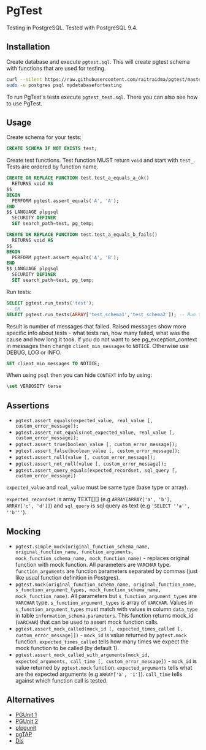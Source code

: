 # PgTest
Testing in PostgreSQL. Tested with PostgreSQL 9.4.

## Installation
Create database and execute `pgtest.sql`. This will create pgtest schema with functions that are used for testing.

```bash
curl --silent https://raw.githubusercontent.com/raitraidma/pgtest/master/pgtest.sql |\
sudo -u postgres psql mydatabasefortesting
```

To run PgTest's tests execute `pgtest_test.sql`. There you can also see how to use PgTest.

## Usage
Create schema for your tests:
```sql
CREATE SCHEMA IF NOT EXISTS test;
```

Create test functions. Test function MUST return `void` and start with `test_`. Tests are ordered by function name.
```sql
CREATE OR REPLACE FUNCTION test.test_a_equals_a_ok()
  RETURNS void AS
$$
BEGIN
  PERFORM pgtest.assert_equals('A', 'A');
END
$$ LANGUAGE plpgsql
  SECURITY DEFINER
  SET search_path=test, pg_temp;
```
```sql
CREATE OR REPLACE FUNCTION test.test_a_equals_b_fails()
  RETURNS void AS
$$
BEGIN
  PERFORM pgtest.assert_equals('A', 'B');
END
$$ LANGUAGE plpgsql
  SECURITY DEFINER
  SET search_path=test, pg_temp;
```

Run tests:
```sql
SELECT pgtest.run_tests('test');
-- OR
SELECT pgtest.run_tests(ARRAY['test_schema1','test_schema2']); -- Run tests from multiple schemas.
```

Result is number of messages that failed. Raised messages show more specific info about tests - what tests ran, how many failed, what was the cause and how long it took.
If you do not want to see pg_exception_context in messages then change `client_min_messages` to `NOTICE`. Otherwise use DEBUG, LOG or INFO.
```sql
SET client_min_messages TO NOTICE;
```

When using `psql` then you can hide `CONTEXT` info by using:
```sql
\set VERBOSITY terse
```

## Assertions
* `pgtest.assert_equals(expected_value, real_value [, custom_error_message]);`
* `pgtest.assert_not_equals(not_expected_value, real_value [, custom_error_message]);`
* `pgtest.assert_true(boolean_value [, custom_error_message]);`
* `pgtest.assert_false(boolean_value [, custom_error_message]);`
* `pgtest.assert_null(value [, custom_error_message]);`
* `pgtest.assert_not_null(value [, custom_error_message]);`
* `pgtest.assert_query_equals(expected_recordset, sql_query [, custom_error_message])`

`expected_value` and `real_value` must be same type (base type or array).

`expected_recordset` is array TEXT[][] (e.g `ARRAY[ARRAY['a', 'b'], ARRAY['c', 'd']]`) and `sql_query` is sql query as text (e.g `'SELECT ''a'', ''b'''`).

## Mocking
* `pgtest.simple_mock(original_function_schema_name, original_function_name, function_arguments, mock_function_schema_name, mock_function_name)` - replaces original function with mock function. All parameters are `VARCHAR` type. `function_arguments` are function parameters separated by commas (just like usual function definition in Postgres).
* `pgtest.mock(original_function_schema_name, original_function_name, s_function_argument_types, mock_function_schema_name, mock_function_name)`. All parameters but `s_function_argument_types` are `VARCHAR` type. `s_function_argument_types` is array of `VARCHAR`. Values in `s_function_argument_types` must match with values in column `data_type` in table `information_schema.parameters`. This function returns mock_id (`VARCHAR`) that can be used to assert mock function calls.
* `pgtest.assert_mock_called(mock_id [, expected_times_called [, custom_error_message]])` - `mock_id` is value returned by `pgtest.mock` function. `expected_times_called` tells how many times we expect the mock function to be called (by default 1).
* `pgtest.assert_mock_called_with_arguments(mock_id, expected_arguments, call_time [, custom_error_message])` - `mock_id` is value returned by `pgtest.mock` function. `expected_arguments` tells what are the expected arguments (e.g `ARRAY['a', '1']`). `call_time` tells against which function call is tested.

## Alternatives
* [PGUnit 1](http://en.dklab.ru/lib/dklab_pgunit/)
* [PGUnit 2](https://github.com/adrianandrei-ca/pgunit)
* [plpgunit](https://github.com/mixerp/plpgunit)
* [pgTAP](https://github.com/theory/pgtap)
* [Dis](https://github.com/Imperium/Dis)